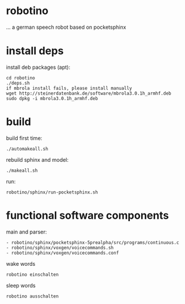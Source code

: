 
# robotino

... a german speech robot based on pocketsphinx

# install deps

  install deb packages (apt):
  
    cd robotino
    ./deps.sh
    if mbrola install fails, please install manually
    wget http://steinerdatenbank.de/software/mbrola3.0.1h_armhf.deb
    sudo dpkg -i mbrola3.0.1h_armhf.deb



# build

  build first time:
  
    ./automakeall.sh
    
  rebuild sphinx and model:
  
    ./makeall.sh
    
  run:
  
    robotino/sphinx/run-pocketsphinx.sh
    
# functional software components

main and parser:

    - robotino/sphinx/pocketsphinx-5prealpha/src/programs/continuous.c
    - robotino/sphinx/voxgen/voicecommands.sh
    - robotino/sphinx/voxgen/voicecommands.conf

wake words

    robotino einschalten
    
sleep words

    robotino ausschalten
  
